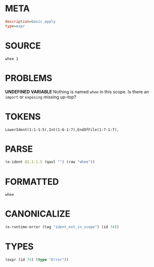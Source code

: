# META
~~~ini
description=basic_apply
type=expr
~~~
# SOURCE
~~~roc
whee 1
~~~
# PROBLEMS
**UNDEFINED VARIABLE**
Nothing is named `whee` in this scope.
Is there an `import` or `exposing` missing up-top?

# TOKENS
~~~zig
LowerIdent(1:1-1:5),Int(1:6-1:7),EndOfFile(1:7-1:7),
~~~
# PARSE
~~~clojure
(e-ident @1.1-1.5 (qaul "") (raw "whee"))
~~~
# FORMATTED
~~~roc
whee
~~~
# CANONICALIZE
~~~clojure
(e-runtime-error (tag "ident_not_in_scope") (id 74))
~~~
# TYPES
~~~clojure
(expr (id 74) (type "Error"))
~~~
